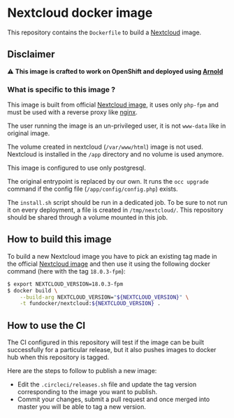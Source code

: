 # Nextcloud docker image

This repository contains the `Dockerfile` to build a [Nextcloud](https://nextcloud.com/) image.

## Disclaimer

:warning: **This image is crafted to work on OpenShift and deployed using [Arnold](https://github.com/openfun/arnold)**

### What is specific to this image ?

This image is built from official [Nextcloud image](https://github.com/nextcloud/docker), 
it uses only `php-fpm` and must be used with a reverse proxy like [nginx](https://nginx.org).

The user running the image is an un-privileged user, it is not `www-data` like in original image.

The volume created in nextcloud (`/var/www/html`) image is not used. Nextcloud is installed in  the `/app` directory
and no volume is used anymore.

This image is configured to use only postgresql.

The original entrypoint is replaced by our own. It runs the `occ upgrade` command if the config file (`/app/config/config.php`)
exists.

The `install.sh` script should be run in a dedicated job. To be sure to not run it on every deployment, a file is created in `/tmp/nextcloud/`.
This repository should be shared through a volume mounted in this job.


## How to build this image

To build a new Nextcloud image you have to pick an existing tag made in the official [Nextcloud image](https://github.com/nextcloud/docker)
and then use it using the following docker command (here with the tag `18.0.3-fpm`):

```bash
$ export NEXTCLOUD_VERSION=18.0.3-fpm
$ docker build \
    --build-arg NEXTCLOUD_VERSION="${NEXTCLOUD_VERSION}" \
    -t fundocker/nextcloud:${NEXTCLOUD_VERSION} .
```

## How to use the CI

The CI configured in this repository will test if the image can be built
successfully for a particular release, but it also pushes images to docker hub
when this repository is tagged.

Here are the steps to follow to publish a new image:

- Edit the `.circleci/releases.sh` file and update the tag version corresponding
  to the image you want to publish.
- Commit your changes, submit a pull request and once merged into master you
  will be able to tag a new version.
